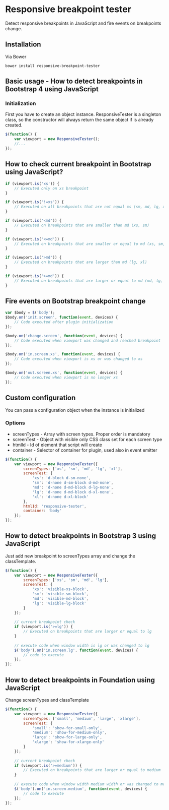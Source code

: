# Responsive breakpoint tester 
Detect responsive breakpoints in JavaScript and fire events on breakpoints change.

## Installation

Via Bower
```
bower install responsive-breakpoint-tester
```

## Basic usage - How to detect breakpoints in Bootstrap 4 using JavaScript

### Initialization
First you have to create an object instance. ResponsiveTester is a singleton class, so the constructor will always return the same object if is already created.
```javascript
$(function() {
    var viewport = new ResponsiveTester();
    //...
});
```

## How to check current breakpoint in Bootstrap using JavaScript?
```javascript
if (viewport.is('xs')) {
    // Executed only on xs breakpoint
}

if (viewport.is('!=xs')) {
    // Executed on all breakpoints that are not equal xs (sm, md, lg, xl)
}

if (viewport.is('<md')) {
    // Executed on breakpoints that are smaller than md (xs, sm)
}

if (viewport.is('<=md')) {
    // Executed on breakpoints that are smaller or equal to md (xs, sm, md)
}

if (viewport.is('>md')) {
    // Executed on breakpoints that are larger than md (lg, xl)
}

if (viewport.is('>=md')) {
    // Executed on breakpoints that are larger or equal to md (md, lg, xl)
}
```

## Fire events on Bootstrap breakpoint change 
```javascript
var $body = $('body');
$body.on('init.screen', function(event, devices) {
    // Code executed after plugin initialization
});

$body.on('change.screen', function(event, devices) {
    // Code executed when viewport was changed and reached breakpoint
});

$body.on('in.screen.xs', function(event, devices) {
    // Code executed when viewport is xs or was changed to xs
});

$body.on('out.screen.xs', function(event, devices) {
    // Code executed when viewport is no longer xs
});
```

## Custom configuration
You can pass a configuration object when the instance is initialized

### Options
* screenTypes - Array with screen types. Proper order is mandatory
* screenTest - Object with visible only CSS class set for each screen type 
* htmlId - Id of element that script will create
* container - Selector of container for plugin, used also in event emitter
```javascript
$(function() {
    var viewport = new ResponsiveTester({
        screenTypes: ['xs', 'sm', 'md', 'lg', 'xl'],
        screenTest: {
            'xs': 'd-block d-sm-none',
            'sm': 'd-none d-sm-block d-md-none',
            'md': 'd-none d-md-block d-lg-none',
            'lg': 'd-none d-md-block d-xl-none',
            'xl': 'd-none d-xl-block'
        },
        htmlId: 'responsive-tester',
        container: 'body'
    });
});
```

## How to detect breakpoints in Bootstrap 3 using JavaScript
Just add new breakpoint to screenTypes array and change the classTemplate.
```javascript
$(function() {
    var viewport = new ResponsiveTester({
        screenTypes: ['xs', 'sm', 'md', 'lg'],
        screenTest: {
            'xs': 'visible-xs-block',
            'sm': 'visible-sm-block',
            'md': 'visible-md-block',
            'lg': 'visible-lg-block'
        }
    });
    
    // current breakpoint check
    if (viewport.is('>=lg')) {
        // Executed on breakpoints that are larger or equal to lg
    }
    
    // execute code when window width is lg or was changed to lg
    $('body').on('in.screen.lg', function(event, devices) {
        // code to execute
    });
});
```

## How to detect breakpoints in Foundation using JavaScript
Change screenTypes and classTemplate
```javascript
$(function() {
    var viewport = new ResponsiveTester({
        screenTypes: ['small', 'medium', 'large', 'xlarge'],
        screenTest: {
            'small': 'show-for-small-only',
            'medium': 'show-for-medium-only',
            'large': 'show-for-large-only',
            'xlarge': 'show-for-xlarge-only'
        }
    });
    
    // current breakpoint check
    if (viewport.is('>=medium')) {
        // Executed on breakpoints that are larger or equal to medium
    }
    
    // execute code when window width medium width or was changed to medium
    $('body').on('in.screen.medium', function(event, devices) {
        // code to execute
    });
});
```